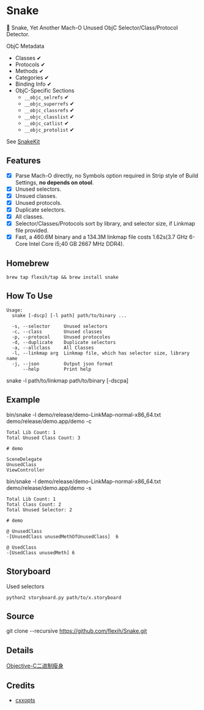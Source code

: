 # Snake
🐍 Snake, Yet Another Mach-O Unused ObjC Selector/Class/Protocol Detector.

ObjC Metadata
* Classes ✔
* Protocols ✔
* Methods ✔
* Categories ✔
* Binding Info ✔
* ObjC-Specific Sections
	* `__objc_selrefs` ✔
	* `__objc_superrefs` ✔
	* `__objc_classrefs` ✔
	* `__objc_classlist` ✔
	* `__objc_catlist` ✔
	* `__objc_protolist` ✔

See [SnakeKit][1]
## Features
- [x] Parse Mach-O directly, no Symbols option required in Strip style of Build Settings, __no depends on otool__.
- [x] Unused selectors.
- [x] Unsued classes.
- [x] Unused protocols.
- [x] Duplicate selectors.
- [x] All classes.
- [x] Selector/Classes/Protocols sort by library, and selector size, if Linkmap file provided.
- [x] Fast, a 460.6M binary and a 134.3M linkmap file costs 1.62s(3.7 GHz 6-Core Intel Core i5;40 GB 2667 MHz DDR4).

## Homebrew
`brew tap flexih/tap && brew install snake`

## How To Use
```
Usage:
  snake [-dscp] [-l path] path/to/binary ...

  -s, --selector     Unused selectors
  -c, --class        Unused classes
  -p, --protocol     Unused protocoles
  -d, --duplicate    Duplicate selectors
  -a, --allclass     All Classes
  -l, --linkmap arg  Linkmap file, which has selector size, library name
  -j, --json         Output json format
      --help         Print help
```

snake -l path/to/linkmap path/to/binary [-dscpa]

## Example
bin/snake  -l demo/release/demo-LinkMap-normal-x86\_64.txt demo/release/demo.app/demo -c
```
Total Lib Count: 1
Total Unused Class Count: 3

# demo

SceneDelegate
UnusedClass
ViewController
```
bin/snake -l demo/release/demo-LinkMap-normal-x86\_64.txt demo/release/demo.app/demo -s
```
Total Lib Count: 1
Total Class Count: 2
Total Unused Selector: 2

# demo

@ UnusedClass
-[UnusedClass unusedMethOfUnusedClass]  6

@ UsedClass
-[UsedClass unusedMeth] 6
```

## Storyboard
Used selectors
```
python2 storyboard.py path/to/x.storyboard
```

## Source

git clone --recursive https://github.com/flexih/Snake.git

## Details

[Objective-C二进制瘦身][2]

## Credits

* [cxxopts][3]

[1]:	https://github.com/flexih/SnakeKit
[2]:	https://www.jianshu.com/p/e3cf048c67aa
[3]:	https://github.com/jarro2783/cxxopts
